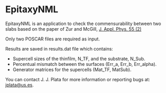 # EpitaxyNML
EpitaxyNML is an application to check the commensurability between two slabs based on the paper of Zur and McGill, [J. Appl. Phys. 55 (2)](https://aip.scitation.org/doi/10.1063/1.333084)

Only two POSCAR files are required as input. 

Results are saved in results.dat file which contains:

* Supercell sizes of the thinfilm, N_TF, and the substrate, N_Sub.
* Percentual mismatch between the surfaces (Err_a, Err_b, Err_alpha). 
* Generator matrices for the supercells (Mat_TF, MatSub).

You can contact J. J. Plata for more information or reporting bugs at: jplata@us.es.
